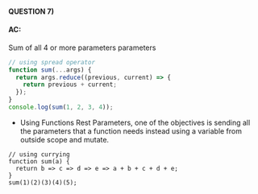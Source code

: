#### QUESTION 7)

#### AC:
Sum of all 4 or more parameters parameters

```javascript
// using spread operator
function sum(...args) {
  return args.reduce((previous, current) => {
    return previous + current;
  });
}
console.log(sum(1, 2, 3, 4));
```

- Using Functions Rest Parameters, one of the objectives is sending all the parameters that a function needs instead using a variable from outside scope and mutate. 


```javasript
// using currying
function sum(a) {
  return b => c => d => e => a + b + c + d + e;
}
sum(1)(2)(3)(4)(5);
```
